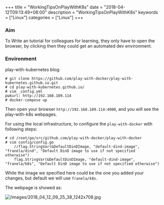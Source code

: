 +++
title = "WorkingTipsOnPlayWithK8s"
date = "2018-04-12T09:13:49+08:00"
description = "WorkingTipsOnPlayWithK8s"
keywords = ["Linux"]
categories = ["Linux"]
+++
### Aim
To Write an tutorial for colleagues for learning, they only have to open the
browser, by clicking then they could get an automated dev environment.   

### Environment
play-with-kubernetes blog:    

```
# git clone https://github.com/play-with-docker/play-with-kubernetes.github.io.git
# cd play-with-kubernetes.github.io/
# vim _config.yml
pwkurl: http://192.168.189.114
# docker-compose up
```
Then open your browser `http://192.168.189.114:4000`, and you will see the play-with-k8s webpages.   

For using the local infrastructure, to configure the `play-with-docker` with
following steps:    

```
# cd /root/go/src/github.com/play-with-docker/play-with-docker
# vim config/config.go
	//flag.StringVar(&DefaultDinDImage, "default-dind-image", "franela/dind", "Default DinD image to use if not specified otherwise")
	flag.StringVar(&DefaultDinDImage, "default-dind-image", "franela/k8s", "Default DinD image to use if not specified otherwise")
```
While the image we specified here could be the one you added your changes, but
default we will use `franela/k8s`.  

The webpage is showed as:    

![/images/2018_04_12_09_25_38_1242x708.jpg](/images/2018_04_12_09_25_38_1242x708.jpg)

     

 

